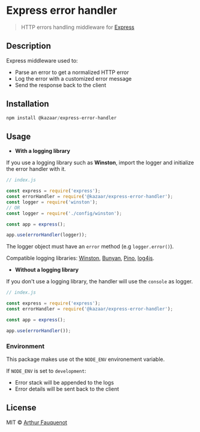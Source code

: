 # Express error handler

> HTTP errors handling middleware for [Express](https://github.com/expressjs/express/)

## Description

Express middleware used to:

- Parse an error to get a normalized HTTP error
- Log the error with a customized error message
- Send the response back to the client

## Installation

```powershell
npm install @kazaar/express-error-handler
```

## Usage

- **With a logging library**

If you use a logging library such as **Winston**, import the logger and initialize the error handler with it.

```javascript
// index.js

const express = require('express');
const errorHandler = require('@kazaar/express-error-handler');
const logger = require('winston');
// OR
const logger = require('./config/winston');

const app = express();

app.use(errorHandler(logger));
```

The logger object must have an `error` method (e.g `logger.error()`).

Compatible logging libraries: [Winston](https://github.com/winstonjs/winston), [Bunyan](https://github.com/trentm/node-bunyan), [Pino](https://github.com/pinojs/pino), [log4js](https://github.com/log4js-node/log4js-node).

- **Without a logging library**

If you don't use a logging library, the handler will use the `console` as logger.

```javascript
// index.js

const express = require('express');
const errorHandler = require('@kazaar/express-error-handler');

const app = express();

app.use(errorHandler());
```

### Environment

This package makes use ot the `NODE_ENV` environement variable.

If `NODE_ENV` is set to `development`:

- Error stack will be appended to the logs
- Error details will be sent back to the client

## License

MIT © [Arthur Fauquenot](https://github.com/arthurfauq)
